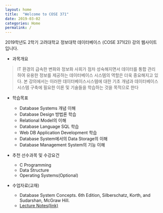 ```yaml
---
layout: home
title:  "Welcome to COSE 371"
date: 2019-03-02
categories: Home
permalink: /
---
```


2019학년도 2학기 고려대학교 정보대학 데이터베이스 (COSE 371(2)) 강의 웹사이트입니다.


- 과목개요
> IT 환경의 급속한 변화와 정보화 사회가 점차 성숙해지면서 데이터를 통합 관리하여 유용한 정보를 제공하는 데이터베이스 시스템의 역할은 더욱 중요해지고 있다. 본 강의에서는 이러한 데이터베이스시스템에 대한 기초 개념과 데이터베이스시스템 구축에 필요한 이론 및 기술들을 학습하는 것을 목적으로 한다

- 학습목표
  - Database Systems 개념 이해 
  - Database Design 방법론 학습 
  - Relational Model의 이해 
  - Database Language SQL 학습 
  - Web DB Application Development 학습 
  - Database System에서의 Data Storage의 이해 
  - Database Management System의 기능 이해

- 추천 선수과목 및 수강요건
  - C Programming 
  - Data Structure 
  - Operating Systems(Optional)

- 수업자료(교재)
  - Database System Concepts. 6th Edition, Silberschatz, Korth, and Sudarshan, McGraw Hill. 
  - [Lecture Notes(link)](https://cose371.github.io/notes/)
